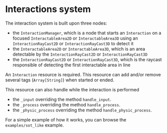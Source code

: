 Interactions system
===================

The interaction system is built upon three nodes: 

- the `InteractionManager`, which is a node that starts an `Interaction` on a focused `InteractableArea2D` or `InteractableArea3D` using an `InteractionRayCast2D` or `InteractionRayCast3D` to detect it
- the `InteractableArea2D` or `InteractableArea3D`, which is an area detectable by the `InteractionRayCast2D` or `InteractionRayCast3D`
- the `InteractionRayCast2D` or `InteractionRayCast3D`, which is the raycast responsible of detecting the first interactable area in line

An `Interaction` resource is required. This resource can add and/or remove several tags (`Array[String]`) when started or ended.

This resource can also handle while the interaction is performed 

- the `_input` overriding the method `handle_input`.
- the `_process` overriding the method `handle_process`.
- the `_physic_process` overriding the method `handle_physic_process`.

For a simple example of how it works, you can browse the `examples/sot_like` example.